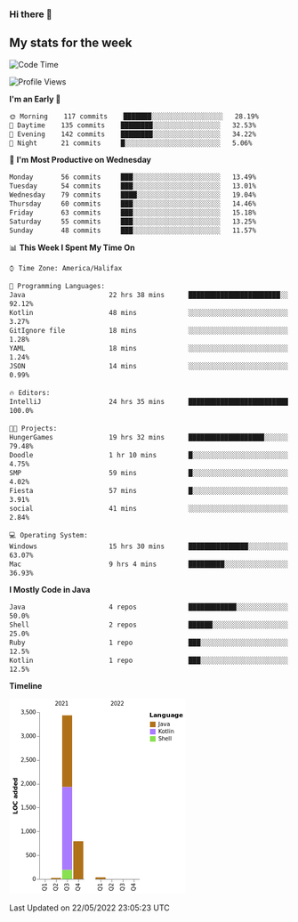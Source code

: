 ### Hi there 👋

## My stats for the week
<!--START_SECTION:waka-->
![Code Time](http://img.shields.io/badge/Code%20Time-221%20hrs%2043%20mins-blue)

![Profile Views](http://img.shields.io/badge/Profile%20Views-1-blue)

**I'm an Early 🐤** 

```text
🌞 Morning    117 commits    ███████░░░░░░░░░░░░░░░░░░   28.19% 
🌆 Daytime    135 commits    ████████░░░░░░░░░░░░░░░░░   32.53% 
🌃 Evening    142 commits    ████████░░░░░░░░░░░░░░░░░   34.22% 
🌙 Night      21 commits     █░░░░░░░░░░░░░░░░░░░░░░░░   5.06%

```
📅 **I'm Most Productive on Wednesday** 

```text
Monday       56 commits     ███░░░░░░░░░░░░░░░░░░░░░░   13.49% 
Tuesday      54 commits     ███░░░░░░░░░░░░░░░░░░░░░░   13.01% 
Wednesday    79 commits     ████░░░░░░░░░░░░░░░░░░░░░   19.04% 
Thursday     60 commits     ███░░░░░░░░░░░░░░░░░░░░░░   14.46% 
Friday       63 commits     ███░░░░░░░░░░░░░░░░░░░░░░   15.18% 
Saturday     55 commits     ███░░░░░░░░░░░░░░░░░░░░░░   13.25% 
Sunday       48 commits     ███░░░░░░░░░░░░░░░░░░░░░░   11.57%

```


📊 **This Week I Spent My Time On** 

```text
⌚︎ Time Zone: America/Halifax

💬 Programming Languages: 
Java                     22 hrs 38 mins      ███████████████████████░░   92.12% 
Kotlin                   48 mins             ░░░░░░░░░░░░░░░░░░░░░░░░░   3.27% 
GitIgnore file           18 mins             ░░░░░░░░░░░░░░░░░░░░░░░░░   1.28% 
YAML                     18 mins             ░░░░░░░░░░░░░░░░░░░░░░░░░   1.24% 
JSON                     14 mins             ░░░░░░░░░░░░░░░░░░░░░░░░░   0.99%

🔥 Editors: 
IntelliJ                 24 hrs 35 mins      █████████████████████████   100.0%

🐱‍💻 Projects: 
HungerGames              19 hrs 32 mins      ███████████████████░░░░░░   79.48% 
Doodle                   1 hr 10 mins        █░░░░░░░░░░░░░░░░░░░░░░░░   4.75% 
SMP                      59 mins             █░░░░░░░░░░░░░░░░░░░░░░░░   4.02% 
Fiesta                   57 mins             █░░░░░░░░░░░░░░░░░░░░░░░░   3.91% 
social                   41 mins             ░░░░░░░░░░░░░░░░░░░░░░░░░   2.84%

💻 Operating System: 
Windows                  15 hrs 30 mins      ███████████████░░░░░░░░░░   63.07% 
Mac                      9 hrs 4 mins        █████████░░░░░░░░░░░░░░░░   36.93%

```

**I Mostly Code in Java** 

```text
Java                     4 repos             ████████████░░░░░░░░░░░░░   50.0% 
Shell                    2 repos             ██████░░░░░░░░░░░░░░░░░░░   25.0% 
Ruby                     1 repo              ███░░░░░░░░░░░░░░░░░░░░░░   12.5% 
Kotlin                   1 repo              ███░░░░░░░░░░░░░░░░░░░░░░   12.5%

```


**Timeline**

![Chart not found](https://raw.githubusercontent.com/lyndseyy/lyndseyy/main/charts/bar_graph.png) 


 Last Updated on 22/05/2022 23:05:23 UTC
<!--END_SECTION:waka-->
